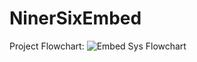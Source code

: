 # NinerSixEmbed
Project Flowchart:
![Embed Sys Flowchart](https://github.com/sweeboon/NinerSixEmbed/assets/112924419/b69d3f57-8e1e-4bf8-b0f5-1ad13e6ba05b)
